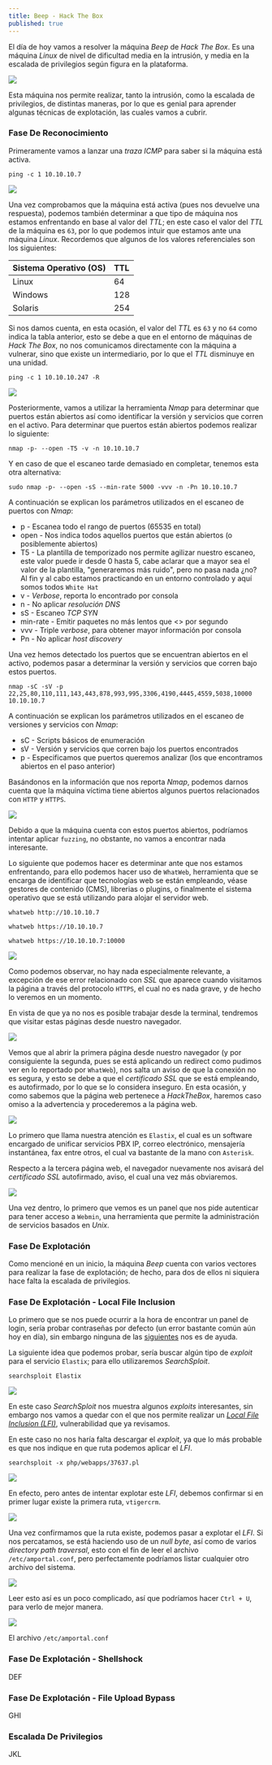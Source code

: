 ```yaml
---
title: Beep - Hack The Box
published: true
---
```


El día de hoy vamos a resolver la máquina _Beep_ de _Hack The Box_. Es una máquina _Linux_ de nivel de dificultad media en la intrusión, y media en la escalada de privilegios según figura en la plataforma. 

![](https://raw.githubusercontent.com/MateoNitro550/MateoNitro550.github.io/master/assets/2021-12-06-Beep-Hack-The-Box/1.png)

Esta máquina nos permite realizar, tanto la intrusión, como la escalada de privilegios, de distintas maneras, por lo que es genial para aprender algunas técnicas de explotación, las cuales vamos a cubrir.

### [](#header-3)Fase De Reconocimiento

Primeramente vamos a lanzar una _traza ICMP_ para saber si la máquina está activa.

```
ping -c 1 10.10.10.7
```

![](https://raw.githubusercontent.com/MateoNitro550/MateoNitro550.github.io/master/assets/2021-12-06-Beep-Hack-The-Box/2.png)

Una vez comprobamos que la máquina está activa (pues nos devuelve una respuesta), podemos también determinar a que tipo de máquina nos estamos enfrentando en base al valor del _TTL_; en este caso el valor del _TTL_ de la máquina es `63`, por lo que podemos intuir que estamos ante una máquina _Linux_. Recordemos que algunos de los valores referenciales son los siguientes:

| Sistema Operativo (OS) | TTL |
|:-----------------------|:----|
| Linux                  | 64  |
| Windows                | 128 |
| Solaris                | 254 | 

Si nos damos cuenta, en esta ocasión, el valor del _TTL_ es `63` y no `64` como indica la tabla anterior, esto se debe a que en el entorno de máquinas de _Hack The Box_, no nos comunicamos directamente con la máquina a vulnerar, sino que existe un intermediario, por lo que el _TTL_ disminuye en una unidad.

```
ping -c 1 10.10.10.247 -R                               
``` 

![](https://raw.githubusercontent.com/MateoNitro550/MateoNitro550.github.io/master/assets/2021-12-06-Beep-Hack-The-Box/3.png)

Posteriormente, vamos a utilizar la herramienta _Nmap_ para determinar que puertos están abiertos así como identificar la versión y servicios que corren en el activo. Para determinar que puertos están abiertos podemos realizar lo siguiente:

```
nmap -p- --open -T5 -v -n 10.10.10.7
```

Y en caso de que el escaneo tarde demasiado en completar, tenemos esta otra alternativa:

``` 
sudo nmap -p- --open -sS --min-rate 5000 -vvv -n -Pn 10.10.10.7
```

A continuación se explican los parámetros utilizados en el escaneo de puertos con _Nmap_:

* p - Escanea todo el rango de puertos (65535 en total)
* open - Nos indica todos aquellos puertos que están abiertos (o posiblemente abiertos)
* T5 - La plantilla de temporizado nos permite agilizar nuestro escaneo, este valor puede ir desde 0 hasta 5, cabe aclarar que a mayor sea el valor de la plantilla, "generaremos más ruido", pero no pasa nada ¿no? Al fin y al cabo estamos practicando en un entorno controlado y aquí somos todos `White Hat`
* v - _Verbose_, reporta lo encontrado por consola
* n - No aplicar _resolución DNS_
* sS - Escaneo _TCP SYN_
* min-rate - Emitir paquetes no más lentos que <<valor>> por segundo
* vvv - Triple _verbose_, para obtener mayor información por consola
* Pn - No aplicar _host discovery_

Una vez hemos detectado los puertos que se encuentran abiertos en el activo, podemos pasar a determinar la versión y servicios que corren bajo estos puertos.

```  
nmap -sC -sV -p 22,25,80,110,111,143,443,878,993,995,3306,4190,4445,4559,5038,10000 10.10.10.7
```

A continuación se explican los parámetros utilizados en el escaneo de versiones y servicios con _Nmap_:

* sC - Scripts básicos de enumeración
* sV - Versión y servicios que corren bajo los puertos encontrados
* p - Especificamos que puertos queremos analizar (los que encontramos abiertos en el paso anterior)

Basándonos en la información que nos reporta _Nmap_, podemos darnos cuenta que la máquina víctima tiene abiertos algunos puertos relacionados con `HTTP` y `HTTPS`.

![](https://raw.githubusercontent.com/MateoNitro550/MateoNitro550.github.io/master/assets/2021-12-06-Beep-Hack-The-Box/4.png)

Debido a que la máquina cuenta con estos puertos abiertos, podríamos intentar aplicar `fuzzing`, no obstante, no vamos a encontrar nada interesante. 

Lo siguiente que podemos hacer es determinar ante que nos estamos enfrentando, para ello podemos hacer uso de `WhatWeb`, herramienta que se encarga de identificar que tecnologías web se están empleando, véase gestores de contenido (CMS), librerias o plugins, o finalmente el sistema operativo que se está utilizando para alojar el servidor web.

```
whatweb http://10.10.10.7
```

```
whatweb https://10.10.10.7
```

```
whatweb https://10.10.10.7:10000
```

![](https://raw.githubusercontent.com/MateoNitro550/MateoNitro550.github.io/master/assets/2021-12-06-Beep-Hack-The-Box/5.png)

Como podemos observar, no hay nada especialmente relevante, a excepción de ese error relacionado con _SSL_ que aparece cuando visitamos la página a través del protocolo `HTTPS`, el cual no es nada grave, y de hecho lo veremos en un momento. 

En vista de que ya no nos es posible trabajar desde la terminal, tendremos que visitar estas páginas desde nuestro navegador.

![](https://raw.githubusercontent.com/MateoNitro550/MateoNitro550.github.io/master/assets/2021-12-06-Beep-Hack-The-Box/6.png)

Vemos que al abrir la primera página desde nuestro navegador (y por consiguiente la segunda, pues se está aplicando un redirect como pudimos ver en lo reportado por `WhatWeb`), nos salta un aviso de que la conexión no es segura, y esto se debe a que el _certificado SSL_ que se está empleando, es autofirmado, por lo que se lo considera inseguro. En esta ocasión, y como sabemos que la página web pertenece a _HackTheBox_, haremos caso omiso a la advertencia y procederemos a la página web.

![](https://raw.githubusercontent.com/MateoNitro550/MateoNitro550.github.io/master/assets/2021-12-06-Beep-Hack-The-Box/7.png)

Lo primero que llama nuestra atención es `Elastix`, el cual es un software encargado de unificar servicios PBX IP, correo electrónico, mensajería instantánea, fax entre otros, el cual va bastante de la mano con `Asterisk`.

Respecto a la tercera página web, el navegador nuevamente nos avisará del _certificado SSL_ autofirmado, aviso, el cual una vez más obviaremos.

![](https://raw.githubusercontent.com/MateoNitro550/MateoNitro550.github.io/master/assets/2021-12-06-Beep-Hack-The-Box/8.png)

Una vez dentro, lo primero que vemos es un panel que nos pide autenticar para tener acceso a `Webmin`, una herramienta que permite la administración de servicios basados en _Unix_. 

### [](#header-3)Fase De Explotación

Como mencioné en un inicio, la máquina _Beep_ cuenta con varios vectores para realizar la fase de explotación; de hecho, para dos de ellos ni siquiera hace falta la escalada de privilegios.

### [](#header-4)Fase De Explotación - Local File Inclusion

Lo primero que se nos puede ocurrir a la hora de encontrar un panel de login, sería probar contraseñas por defecto (un error bastante común aún hoy en día), sin embargo ninguna de las [siguientes](https://www.elastix.org/community/threads/default-passwords-not-password.8416/) nos es de ayuda.

La siguiente idea que podemos probar, sería buscar algún tipo de _exploit_ para el servicio `Elastix`; para ello utilizaremos _SearchSploit_.

```
searchsploit Elastix
```

![](https://raw.githubusercontent.com/MateoNitro550/MateoNitro550.github.io/master/assets/2021-12-06-Beep-Hack-The-Box/9.png)

En este caso _SearchSploit_ nos muestra algunos _exploits_ interesantes, sin embargo nos vamos a quedar con el que nos permite realizar un [_Local File Inclusion (LFI)_](https://mateonitro550.github.io/Local-File-Inclusion-(LFI)), vulnerabilidad que ya revisamos.

En este caso no nos haría falta descargar el _exploit_, ya que lo más probable es que nos indique en que ruta podemos aplicar el _LFI_.

```
searchsploit -x php/webapps/37637.pl
```

![](https://raw.githubusercontent.com/MateoNitro550/MateoNitro550.github.io/master/assets/2021-12-06-Beep-Hack-The-Box/10.png)

En efecto, pero antes de intentar explotar este _LFI_, debemos confirmar si en primer lugar existe la primera ruta, `vtigercrm`.

![](https://raw.githubusercontent.com/MateoNitro550/MateoNitro550.github.io/master/assets/2021-12-06-Beep-Hack-The-Box/11.png)

Una vez confirmamos que la ruta existe, podemos pasar a explotar el _LFI_. Si nos percatamos, se está haciendo uso de un _null byte_, así como de varios _directory path traversal_, esto con el fin de leer el archivo `/etc/amportal.conf`, pero perfectamente podríamos listar cualquier otro archivo del sistema.

![](https://raw.githubusercontent.com/MateoNitro550/MateoNitro550.github.io/master/assets/2021-12-06-Beep-Hack-The-Box/12.png)

Leer esto así es un poco complicado, así que podríamos hacer `Ctrl + U`, para verlo de mejor manera.

![](https://raw.githubusercontent.com/MateoNitro550/MateoNitro550.github.io/master/assets/2021-12-06-Beep-Hack-The-Box/13.png)

El archivo `/etc/amportal.conf`

### [](#header-4)Fase De Explotación - Shellshock

DEF

### [](#header-4)Fase De Explotación - File Upload Bypass

GHI

### [](#header-3)Escalada De Privilegios

JKL
